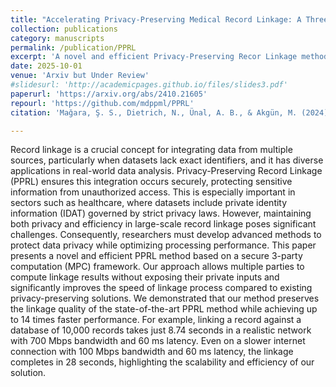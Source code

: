 ```yaml
---
title: "Accelerating Privacy-Preserving Medical Record Linkage: A Three-Party MPC Approach"
collection: publications
category: manuscripts
permalink: /publication/PPRL
excerpt: 'A novel and efficient Privacy-Preserving Recor Linkage method based on a secure 3-party (MPC)computaion framework'
date: 2025-10-01
venue: 'Arxiv but Under Review'
#slidesurl: 'http://academicpages.github.io/files/slides3.pdf'
paperurl: 'https://arxiv.org/abs/2410.21605'
repourl: 'https://github.com/mdppml/PPRL'
citation: 'Mağara, Ş. S., Dietrich, N., Ünal, A. B., & Akgün, M. (2024). Accelerating Privacy-Preserving Medical Record Linkage: A Three-Party MPC Approach. <i>arXiv preprint</i>, arXiv:2410.21605. https://doi.org/10.48550/arXiv.2410.21605'

---
```


 Record linkage is a crucial concept for integrating data from multiple sources, particularly when datasets lack exact identifiers, and it has diverse applications in real-world data analysis. Privacy-Preserving Record Linkage (PPRL) ensures this integration occurs securely, protecting sensitive information from unauthorized access. This is especially important in sectors such as healthcare, where datasets include private identity information (IDAT) governed by strict privacy laws. However, maintaining both privacy and efficiency in large-scale record linkage poses significant challenges. Consequently, researchers must develop advanced methods to protect data privacy while optimizing processing performance. This paper presents a novel and efficient PPRL method based on a secure 3-party computation (MPC) framework. Our approach allows multiple parties to compute linkage results without exposing their private inputs and significantly improves the speed of linkage process compared to existing privacy-preserving solutions. We demonstrated that our method preserves the linkage quality of the state-of-the-art PPRL method while achieving up to 14 times faster performance. For example, linking a record against a database of 10,000 records takes just 8.74 seconds in a realistic network with 700 Mbps bandwidth and 60 ms latency. Even on a slower internet connection with 100 Mbps bandwidth and 60 ms latency, the linkage completes in 28 seconds, highlighting the scalability and efficiency of our solution. 